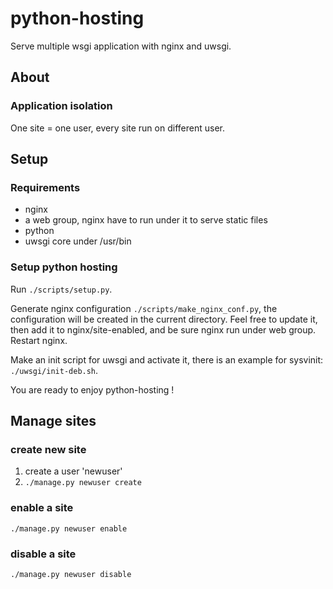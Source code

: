 python-hosting
==============

Serve multiple wsgi application with nginx and uwsgi.

About
-----

### Application isolation

One site = one user, every site run on different user.


Setup
-----

### Requirements

* nginx
* a web group, nginx have to run under it to serve static files
* python
* uwsgi core under /usr/bin

### Setup python hosting

Run `./scripts/setup.py`.

Generate nginx configuration `./scripts/make_nginx_conf.py`, the 
configuration will be created in the current directory. Feel free to
update it, then add it to nginx/site-enabled, and be sure nginx run under 
web group. Restart nginx.

Make an init script for uwsgi and activate it, there is an example for
sysvinit: `./uwsgi/init-deb.sh`.

You are ready to enjoy python-hosting !

Manage sites
------------

### create new site

1. create a user 'newuser'
2. `./manage.py newuser create`

### enable a site

`./manage.py newuser enable`

### disable a site

`./manage.py newuser disable`




